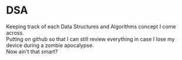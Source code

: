 # DSA 
Keeping track of each Data Structures and Algorithms concept I come across. </br>
Putting on github so that I can still review everything in case I lose my device during a zombie apocalypse. </br>
Now ain't that smart?

